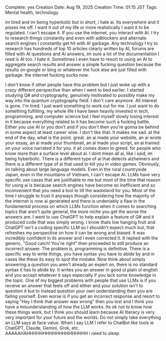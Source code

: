 Complete: yes
Creation Date: Aug 19, 2025
Creation Time: 01:15 JST
Tags: Mental health, technology

im tired and im being hyperbolic but in short, i hate ai. Its everywhere and it pisses me off. I want it out of my life or more realistically I want it to be regulated. I can't escape it. If you use the internet, you interact with AI. I try to research things constantly and even with adblockers and alternate search engines I constantly get hit with AI garbage. Any technology I try to research has hundreds of top 10 articles clearly written by AI, forums are filled with AI questions and AI answers, im sure a lot of the documentation I read is AI too. I hate it. Sometimes I even have to resort to using an AI to aggregate search results and answer a simple fucking question because the results on google or bing or whatever the fuck else are just filled with garbage. the internet fucking sucks now.

I don't know if other people have this problem but I just woke up with a crazy different perspective than when I went to bed earlier. I started studying Q# and cryptography, genuinely motivated to possibly make my way into the quantum cryptography field. I don't care anymore. All interest is gone. I'm tired. I just want something to work out for me. I just want to do something fulfilling, my whole life I have been heavily invested in tech, programming, and computer science but I feel myself slowly losing interest in it because everything related to it has become such a fucking battle. Either you use AI or you don't and if you don't then you're gonna be behind in some aspect at least career wise. I don't like that. It makes me sad. at the end of the day, what is the point. great. an ai made your website, an ai wrote your essay, an ai made your thumbnail, an ai made your script, an ai trained on your voice narrated it for you. it all comes down to greed. for people who know more than a surface level about ai. I dont mean all ai, like i said, im being hyberbolic. There is a different type of ai that detects alzheimers and there is a different type of ai that used to kill you in video games. Obviously, im talking about large language models. Even in the rural countryside Japan, even in the mountains of Vietnam, I can't escape AI. LLMs have very specific use cases that are justifiable to me but most of the time that reason for using ai is because search engines have become so inefficient and so inconvenient that you need a tool to till the wasteland for you. Most of the time I struggle to trust it anyways though considering how the majority of the internet is now ai generated and there is undeniably a flaw in the fundamental process on which LLMs function when it comes to searching topics that aren't quite general, the more niche you get the worse the answers are. I went to use ChatGPT to help explain a feature of Q# and it produced code that was simply wrong. I know thats low hanging fruit and ChatGPT isn't a coding specific LLM so I shouldn't expect much but, that refreshes my perspective on how it can be wrong and biased. It was incredibly confident in its answer and I even corrected it. It replied with the generic, "Good catch! You're right" then proceeded to still produce an incorrect answer. The problem is, programming is definitive. There is a specific way to write things, you have syntax you have to abide by and in cases like these its easy to spot the mistake. Now think about simply answering a question you aren't already an expert on, there is no standard syntax it has to abide by. It writes you an answer in good ol plain ol english and you accept whatever it says especially if you lack some knowledge in the topic. One of my biggest problems with people that use LLMs is if you receive an answer that feels off and either and your solution isn't to question it but to instead question your own understanding then you are failing yourself. Even worse is if you get an incorrect response and resort to saying "Hey I think that answer was wrong" then you lost and I think you have a misunderstanding of how the LLM works. Its ok not to know how these things work, but I think you should learn because AI literacy is very very important for your future and the worlds. Do not simply take everything an LLM says at face value. When I say LLM I refer to ChatBot like tools ie ChatGPT, Claude, Gemini, Grok, etc. AAAAAHAHHHHHHHHHHHHHHHHHHH i need to sleep. 